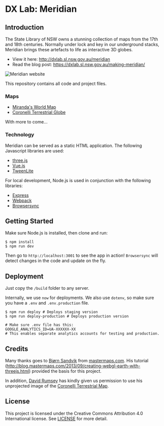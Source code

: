 # DX Lab: Meridian

## Introduction

The State Library of NSW owns a stunning collection of maps from the 17th and 18th centuries. Normally under lock and key in our underground stacks, Meridian brings these artefacts to life as interactive 3D globes.

- View it here: http://dxlab.sl.nsw.gov.au/meridian
- Read the blog post: https://dxlab.sl.nsw.gov.au/making-meridian/

![Meridian website](http://dxlab.sl.nsw.gov.au/meridian/images/screenshot.jpg)

This repository contains all code and project files.

### Maps

- [Miranda's World Map](http://digital.sl.nsw.gov.au/delivery/DeliveryManagerServlet?embedded=true&toolbar=false&dps_pid=IE3538803)
- [Coronelli Terrestrial Globe](http://digital.sl.nsw.gov.au/delivery/DeliveryManagerServlet?embedded=true&toolbar=false&dps_pid=IE3775803)

With more to come...

### Technology

Meridian can be served as a static HTML application. The following Javascript libraries are used:

- [three.js](https://threejs.org)
- [Vue.js](https://vuejs.org)
- [TweenLite](https://greensock.com/tweenlite)

For local development, Node.js is used in conjunction with the following libraries:

- [Express](https://expressjs.com/)
- [Webpack](https://webpack.js.org)
- [Browsersync](https://www.browsersync.io/)

## Getting Started

Make sure Node.js is installed, then clone and run:

```
$ npm install
$ npm run dev
```

Then go to `http://localhost:3001` to see the app in action! `Browsersync` will detect changes in the code and update on the fly.

## Deployment

Just copy the `/build` folder to any server.

Internally, we use `now` for deployments. We also use `dotenv`, so make sure you have a `.env` and `.env.production` file.

```
$ npm run deploy # Deploys staging version
$ npm run deploy-production # Deploys production version

# Make sure .env file has this:
GOOGLE_ANALYTICS_ID=UA-XXXXXX-XX
# This enables separate analytics accounts for testing and production.
```

## Credits

Many thanks goes to [Bjørn Sandvik](https://github.com/turban) from [mastermaps.com](http://mastermaps.com). His tutorial (http://blog.mastermaps.com/2013/09/creating-webgl-earth-with-threejs.html) provided the basis for this project.

In addition, [David Rumsey](https://www.davidrumsey.com/) has kindly given us permission to use his unprojected image of the [Coronelli Terrestrial Map](https://www.davidrumsey.com/luna/servlet/detail/RUMSEY~8~1~288576~90060319:Composite--Unprojected--Geographic-?qvq=w4s:/what%2FGlobe%2Bgores%2F;lc:RUMSEY~8~1&mi=5&trs=42#).

## License

This project is licensed under the Creative Commons Attribution 4.0 International license. See [LICENSE](LICENSE) for more detail.
